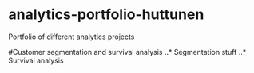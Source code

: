 # analytics-portfolio-huttunen
Portfolio of different analytics projects

#Customer segmentation and survival analysis
..* Segmentation stuff
..* Survival analysis
